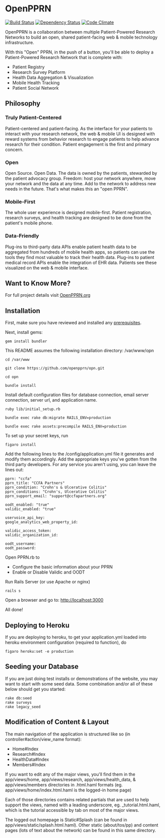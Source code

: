 # OpenPPRN

[![Build Status](https://travis-ci.org/openpprn/opn.svg?branch=master)](https://travis-ci.org/openpprn/opn)
[![Dependency Status](https://gemnasium.com/openpprn/opn.svg)](https://gemnasium.com/openpprn/opn)
[![Code Climate](https://codeclimate.com/github/openpprn/opn/badges/gpa.svg)](https://codeclimate.com/github/openpprn/opn)

OpenPPRN is a collaboration between multiple Patient-Powered Research Networks to build an open, shared patient-facing web & mobile technology infrastructure.

With this "Open" PPRN, in the push of a button, you'll be able to deploy a Patient-Powered Research Network that is complete with:

- Patient Registry
- Research Survey Platform
- Health Data Aggregation & Visualization
- Mobile Health Tracking
- Patient Social Network

## Philosophy

### Truly Patient-Centered

Patient-centered and patient-facing. As the interface for your patients to interact with your research network, the web & mobile UI is designed with reward systems from behavior research to engage patients to help advance research for their condition. Patient engagement is the first and primary concern.

### Open

Open Source. Open Data. The data is owned by the patients, stewarded by the patient advocacy group. Freedom: host your network anywhere, move your network and the data at any time. Add to the network to address new needs in the future. That's what makes this an "open PPRN".

### Mobile-First

The whole user experience is designed mobile-first. Patient registration, research surveys, and health tracking are designed to be done from the patient's mobile phone.

### Data-Friendly

Plug-ins to third-party data APIs enable patient health data to be aggregated from hundreds of mobile health apps, so patients can use the tools they find most valuable to track their health data. Plug-ins to patient medical record APIs enable the integration of EHR data. Patients see these visualized on the web & mobile interface.

## Want to Know More?

For full project details visit [OpenPPRN.org](http://openpprn.org)


## Installation

First, make sure you have reviewed and installed any [prerequisites](https://github.com/openpprn/opn/blob/master/PREREQUISITES.md).

Next, install gems:

```
gem install bundler
```

This README assumes the following installation directory: /var/www/opn

```
cd /var/www

git clone https://github.com/openpprn/opn.git

cd opn

bundle install
```

Install default configuration files for database connection, email server connection, server url, and application name.

```
ruby lib/initial_setup.rb

bundle exec rake db:migrate RAILS_ENV=production

bundle exec rake assets:precompile RAILS_ENV=production
```

To set up your secret keys, run

```
figaro install
```

Add the following lines to the /config/application.yml file it generates and modify them accordingly. Add the appropriate keys you've gotten from the third party developers. For any service you aren't using, you can leave the lines out:

```
pprn: "ccfa"
pprn_title: "CCFA Partners"
pprn_condition: "Crohn's & Ulcerative Colitis"
pprn_conditions: "Crohn's, Ulcerative Colitis"
pprn_support_email: "support@ccfapartners.org"

oodt_enabled: "true"
validic_enabled: "true"

uservoice_api_key: 
google_analytics_web_property_id:

validic_access_token: 
validic_organization_id: 

oodt_username: 
oodt_password: 
```

Open PPRN.rb to 
- Configure the basic information about your PPRN
- Enable or Disable Validic and OODT

Run Rails Server (or use Apache or nginx)

```
rails s
```

Open a browser and go to: [http://localhost:3000](http://localhost:3000)

All done!

## Deploying to Heroku

If you are deploying to heroku, to get your application.yml loaded into heroku environment configuration (required to function), do
```
figaro heroku:set -e production
```

## Seeding your Database

If you are just doing test installs or demonstrations of the website, you may want to start with some seed data. Some combination and/or all of these below should get you started:

```
rake db:seed
rake surveys
rake legacy_seed
```



## Modification of Content & Layout

The main navigation of the application is structured like so (in controller#action/view_name format):
- Home#Index
- Research#Index
- HealthData#Index
- Members#Index

If you want to edit any of the major views, you'll find them in the app/views/home, app/views/research, app/views/health_data, & app/views/members directories in .html.haml formats (eg. app/views/home/index.html.haml is the logged-in home page)

Each of those directories contains related partials that are used to help support the views, named with a leading underscore, eg. _tutorial.html.haml, which is the tutorial accessible by tab on most of the major views.

The logged out homepage is Static#Splash (can be found in app/views/static/splash.html.haml). Other static (about/tos/pp) and content pages (lots of text about the network) can be found in this same directory.


